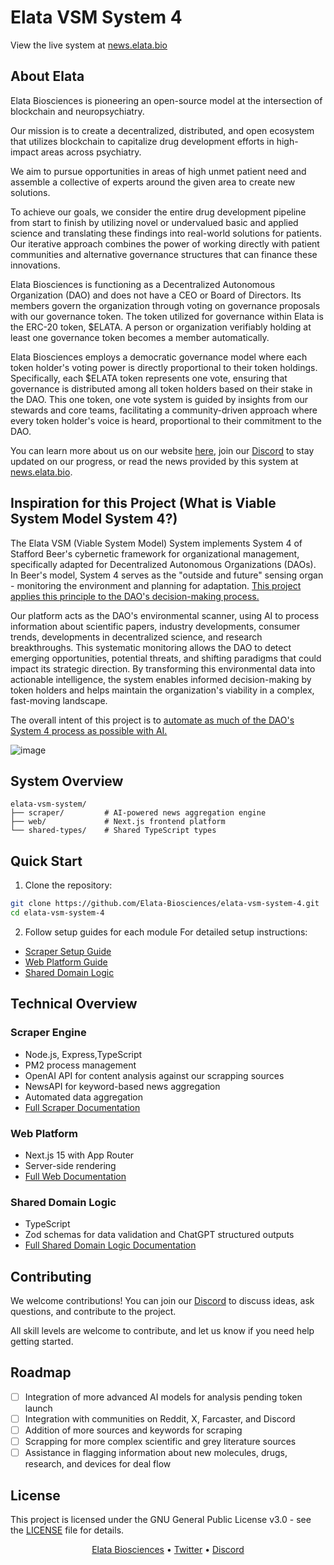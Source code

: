 # Elata VSM System 4

View the live system at [news.elata.bio](https://news.elata.bio)

## About Elata

Elata Biosciences is pioneering an open-source model at the intersection of blockchain and neuropsychiatry.

Our mission is to create a decentralized, distributed, and open ecosystem that utilizes blockchain to capitalize drug development efforts in high-impact areas across psychiatry.

We aim to pursue opportunities in areas of high unmet patient need and assemble a collective of experts around the given area to create new solutions.

To achieve our goals, we consider the entire drug development pipeline from start to finish by utilizing novel or undervalued basic and applied science and translating these findings into real-world solutions for patients. Our iterative approach combines the power of working directly with patient communities and alternative governance structures that can finance these innovations.

Elata Biosciences is functioning as a Decentralized Autonomous Organization (DAO) and does not have a CEO or Board of Directors. Its members govern the organization through voting on governance proposals with our governance token. The token utilized for governance within Elata is the ERC-20 token, $ELATA. A person or organization verifiably holding at least one governance token becomes a member automatically.

Elata Biosciences employs a democratic governance model where each token holder's voting power is directly proportional to their token holdings. Specifically, each $ELATA token represents one vote, ensuring that governance is distributed among all token holders based on their stake in the DAO. This one token, one vote system is guided by insights from our stewards and core teams, facilitating a community-driven approach where every token holder's voice is heard, proportional to their commitment to the DAO.

You can learn more about us on our website [here](https://elata.bio), join our [Discord](https://discord.gg/4CZ7RCwEvb) to stay updated on our progress, or read the news provided by this system at [news.elata.bio](https://news.elata.bio).

## Inspiration for this Project (What is Viable System Model System 4?)

The Elata VSM (Viable System Model) System implements System 4 of Stafford Beer's cybernetic framework for organizational management, specifically adapted for Decentralized Autonomous Organizations (DAOs). In Beer's model, System 4 serves as the "outside and future" sensing organ - monitoring the environment and planning for adaptation. [This project applies this principle to the DAO's decision-making process.](https://kelsienabben.substack.com/p/aligning-the-concept-of-decentralized)

Our platform acts as the DAO's environmental scanner, using AI to process information about scientific papers, industry developments, consumer trends, developments in decentralized science, and research breakthroughs. This systematic monitoring allows the DAO to detect emerging opportunities, potential threats, and shifting paradigms that could impact its strategic direction. By transforming this environmental data into actionable intelligence, the system enables informed decision-making by token holders and helps maintain the organization's viability in a complex, fast-moving landscape.

The overall intent of this project is to [automate as much of the DAO's System 4 process as possible with AI.](https://kelsienabben.substack.com/p/governatooorr-guardrails-practical)

![image](https://usm-portal.com/wp-content/uploads/2021/06/VSM-1.png)

## System Overview

```
elata-vsm-system/
├── scraper/         # AI-powered news aggregation engine
├── web/             # Next.js frontend platform
└── shared-types/    # Shared TypeScript types
```

## Quick Start

1. Clone the repository:

```bash
git clone https://github.com/Elata-Biosciences/elata-vsm-system-4.git
cd elata-vsm-system-4
```

2. Follow setup guides for each module
   For detailed setup instructions:

- [Scraper Setup Guide](scraper/README.md)
- [Web Platform Guide](web/README.md)
- [Shared Domain Logic](shared-types/README.md)

## Technical Overview

### Scraper Engine

- Node.js, Express,TypeScript
- PM2 process management
- OpenAI API for content analysis against our scrapping sources
- NewsAPI for keyword-based news aggregation
- Automated data aggregation
- [Full Scraper Documentation](scraper/README.md)

### Web Platform

- Next.js 15 with App Router
- Server-side rendering
- [Full Web Documentation](web/README.md)

### Shared Domain Logic

- TypeScript
- Zod schemas for data validation and ChatGPT structured outputs
- [Full Shared Domain Logic Documentation](shared-types/README.md)

## Contributing

We welcome contributions! You can join our [Discord](https://discord.gg/4CZ7RCwEvb) to discuss ideas, ask questions, and contribute to the project.

All skill levels are welcome to contribute, and let us know if you need help getting started.

## Roadmap

- [ ] Integration of more advanced AI models for analysis pending token launch
- [ ] Integration with communities on Reddit, X, Farcaster, and Discord
- [ ] Addition of more sources and keywords for scraping
- [ ] Scrapping for more complex scientific and grey literature sources
- [ ] Assistance in flagging information about new molecules, drugs, research, and devices for deal flow

## License

This project is licensed under the GNU General Public License v3.0 - see the [LICENSE](LICENSE) file for details.

<p align="center">
  <a href="https://elata.bio">Elata Biosciences</a> •
  <a href="https://twitter.com/Elata_Bio">Twitter</a> •
  <a href="https://discord.gg/4CZ7RCwEvb">Discord</a>
</p>
